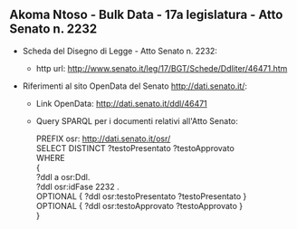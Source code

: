 ## Akoma Ntoso - Bulk Data - 17a legislatura - Atto Senato n. 2232 ##

* Scheda del Disegno di Legge - Atto Senato n. 2232:
	* http url: http://www.senato.it/leg/17/BGT/Schede/Ddliter/46471.htm

* Riferimenti al sito OpenData del Senato http://dati.senato.it/:
	* Link OpenData: http://dati.senato.it/ddl/46471
	* Query SPARQL per i documenti relativi all'Atto Senato:

        PREFIX osr: <http://dati.senato.it/osr/>  
		SELECT DISTINCT ?testoPresentato ?testoApprovato  
		WHERE  
		{  
		    ?ddl a osr:Ddl.  
		    ?ddl osr:idFase 2232 .  
		    OPTIONAL { ?ddl osr:testoPresentato ?testoPresentato }  
		    OPTIONAL { ?ddl osr:testoApprovato ?testoApprovato }  
		}
		